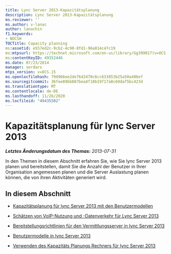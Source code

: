 ```yaml
---
title: Lync Server 2013-Kapazitätsplanung
description: Lync Server 2013-Kapazitätsplanung
ms.reviewer: ''
ms.author: v-lanac
author: lanachin
f1.keywords:
- NOCSH
TOCTitle: Capacity planning
ms:assetid: e557ed2c-9cb2-4c90-8fd1-96a814c47c19
ms:mtpsurl: https://technet.microsoft.com/en-us/library/Gg399017(v=OCS.15)
ms:contentKeyID: 49352446
ms.date: 07/23/2014
manager: serdars
mtps_version: v=OCS.15
ms.openlocfilehash: 794966ee2de76d2470c6cc633853b25a50a406ef
ms.sourcegitcommit: 36fee89bb887bea4f18b19f17a8c69daf5bc423d
ms.translationtype: MT
ms.contentlocale: de-DE
ms.lasthandoff: 11/26/2020
ms.locfileid: "49435502"
---
```

# <a name="capacity-planning-for-lync-server-2013"></a>Kapazitätsplanung für lync Server 2013

<div data-xmlns="http://www.w3.org/1999/xhtml">

<div class="topic" data-xmlns="http://www.w3.org/1999/xhtml" data-msxsl="urn:schemas-microsoft-com:xslt" data-cs="https://msdn.microsoft.com/">

<div data-asp="https://msdn2.microsoft.com/asp">



</div>

<div id="mainSection">

<div id="mainBody">

<span> </span>

_**Letztes Änderungsdatum des Themas:** 2013-07-31_

In den Themen in diesem Abschnitt erfahren Sie, wie Sie lync Server 2013 planen und bereitstellen, damit Sie die Anzahl der Benutzer in Ihrer Organisation angemessen planen und die Server Auslastung planen können, die von ihren Aktivitäten generiert wird.

<div>

## <a name="in-this-section"></a>In diesem Abschnitt

  - [Kapazitätsplanung für lync Server 2013 mit den Benutzermodellen](lync-server-2013-capacity-planning-using-the-user-models.md)

  - [Schätzen von VoIP-Nutzung und -Datenverkehr für Lync Server 2013](lync-server-2013-estimating-voice-usage-and-traffic.md)

  - [Bereitstellungsrichtlinien für den Vermittlungsserver in lync Server 2013](lync-server-2013-deployment-guidelines-for-mediation-server.md)

  - [Benutzermodelle in lync Server 2013](lync-server-2013-user-models.md)

  - [Verwenden des Kapazitäts Planungs Rechners für lync Server 2013](lync-server-2013-capacity-planning-calculator.md)

</div>

</div>

<span> </span>

</div>

</div>

</div>

